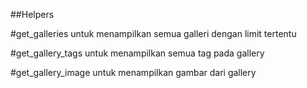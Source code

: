 ##Helpers

#get_galleries
untuk menampilkan semua galleri dengan limit tertentu

#get_gallery_tags
untuk menampilkan semua tag pada gallery

#get_gallery_image
untuk menampilkan gambar dari gallery
